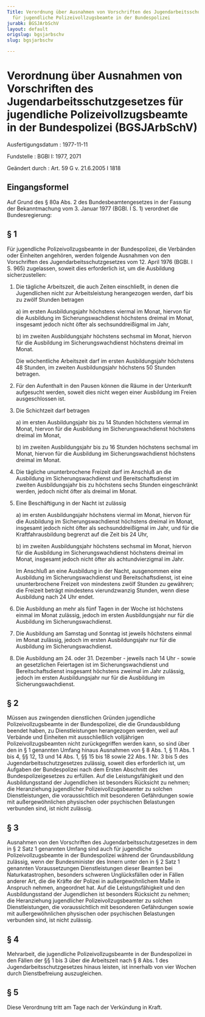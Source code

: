 ```yaml
---
Title: Verordnung über Ausnahmen von Vorschriften des Jugendarbeitsschutzgesetzes
  für jugendliche Polizeivollzugsbeamte in der Bundespolizei
jurabk: BGSJArbSchV
layout: default
origslug: bgsjarbschv
slug: bgsjarbschv

---
```


# Verordnung über Ausnahmen von Vorschriften des Jugendarbeitsschutzgesetzes für jugendliche Polizeivollzugsbeamte in der Bundespolizei (BGSJArbSchV)

Ausfertigungsdatum
:   1977-11-11

Fundstelle
:   BGBl I: 1977, 2071

Geändert durch
:   Art. 59 G v. 21.6.2005 I 1818


## Eingangsformel

Auf Grund des § 80a Abs. 2 des Bundesbeamtengesetzes in der Fassung
der Bekanntmachung vom 3. Januar 1977 (BGBl. I S. 1) verordnet die
Bundesregierung:


## § 1

Für jugendliche Polizeivollzugsbeamte in der Bundespolizei, die
Verbänden oder Einheiten angehören, werden folgende Ausnahmen von den
Vorschriften des Jugendarbeitsschutzgesetzes vom 12. April 1976 (BGBl.
I S. 965) zugelassen, soweit dies erforderlich ist, um die Ausbildung
sicherzustellen:

1.  Die tägliche Arbeitszeit, die auch Zeiten einschließt, in denen die
    Jugendlichen nicht zur Arbeitsleistung herangezogen werden, darf bis
    zu zwölf Stunden betragen

    a)  im ersten Ausbildungsjahr höchstens viermal im Monat, hiervon für die
        Ausbildung im Sicherungswachdienst höchstens dreimal im Monat,
        insgesamt jedoch nicht öfter als sechsunddreißigmal im Jahr,


    b)  im zweiten Ausbildungsjahr höchstens sechsmal im Monat, hiervon für
        die Ausbildung im Sicherungswachdienst höchstens dreimal im Monat.




    Die wöchentliche Arbeitszeit darf im ersten Ausbildungsjahr höchstens
    48 Stunden, im zweiten Ausbildungsjahr höchstens 50 Stunden betragen.


2.  Für den Aufenthalt in den Pausen können die Räume in der Unterkunft
    aufgesucht werden, soweit dies nicht wegen einer Ausbildung im Freien
    ausgeschlossen ist.


3.  Die Schichtzeit darf betragen

    a)  im ersten Ausbildungsjahr bis zu 14 Stunden höchstens viermal im
        Monat, hiervon für die Ausbildung im Sicherungswachdienst höchstens
        dreimal im Monat,


    b)  im zweiten Ausbildungsjahr bis zu 16 Stunden höchstens sechsmal im
        Monat, hiervon für die Ausbildung im Sicherungswachdienst höchstens
        dreimal im Monat.





4.  Die tägliche ununterbrochene Freizeit darf im Anschluß an die
    Ausbildung im Sicherungswachdienst und Bereitschaftsdienst im zweiten
    Ausbildungsjahr bis zu höchstens sechs Stunden eingeschränkt werden,
    jedoch nicht öfter als dreimal im Monat.


5.  Eine Beschäftigung in der Nacht ist zulässig

    a)  im ersten Ausbildungsjahr höchstens viermal im Monat, hiervon für die
        Ausbildung im Sicherungswachdienst höchstens dreimal im Monat,
        insgesamt jedoch nicht öfter als sechsunddreißigmal im Jahr, und für
        die Kraftfahrausbildung begrenzt auf die Zeit bis 24 Uhr,


    b)  im zweiten Ausbildungsjahr höchstens sechsmal im Monat, hiervon für
        die Ausbildung im Sicherungswachdienst höchstens dreimal im Monat,
        insgesamt jedoch nicht öfter als achtundvierzigmal im Jahr.




    Im Anschluß an eine Ausbildung in der Nacht, ausgenommen eine
    Ausbildung im Sicherungswachdienst und Bereitschaftsdienst, ist eine
    ununterbrochene Freizeit von mindestens zwölf Stunden zu gewähren; die
    Freizeit beträgt mindestens vierundzwanzig Stunden, wenn diese
    Ausbildung nach 24 Uhr endet.


6.  Die Ausbildung an mehr als fünf Tagen in der Woche ist höchstens
    einmal im Monat zulässig, jedoch im ersten Ausbildungsjahr nur für die
    Ausbildung im Sicherungswachdienst.


7.  Die Ausbildung am Samstag und Sonntag ist jeweils höchstens einmal im
    Monat zulässig, jedoch im ersten Ausbildungsjahr nur für die
    Ausbildung im Sicherungswachdienst.


8.  Die Ausbildung am 24. oder 31. Dezember - jeweils nach 14 Uhr - sowie
    an gesetzlichen Feiertagen ist im Sicherungswachdienst und
    Bereitschaftsdienst insgesamt höchstens zweimal im Jahr zulässig,
    jedoch im ersten Ausbildungsjahr nur für die Ausbildung im
    Sicherungswachdienst.





## § 2

Müssen aus zwingenden dienstlichen Gründen jugendliche
Polizeivollzugsbeamte in der Bundespolizei, die die Grundausbildung
beendet haben, zu Dienstleistungen herangezogen werden, weil auf
Verbände und Einheiten mit ausschließlich volljährigen
Polizeivollzugsbeamten nicht zurückgegriffen werden kann, so sind über
den in § 1 genannten Umfang hinaus Ausnahmen von § 8 Abs. 1, § 11 Abs.
1 bis 4, §§ 12, 13 und 14 Abs. 1, §§ 15 bis 18 sowie 22 Abs. 1 Nr. 3
bis 5 des Jugendarbeitsschutzgesetzes zulässig, soweit dies
erforderlich ist, um Aufgaben der Bundespolizei nach dem Ersten
Abschnitt des Bundespolizeigesetzes zu erfüllen. Auf die
Leistungsfähigkeit und den Ausbildungsstand der Jugendlichen ist
besonders Rücksicht zu nehmen; die Heranziehung jugendlicher
Polizeivollzugsbeamter zu solchen Dienstleistungen, die
voraussichtlich mit besonderen Gefährdungen sowie mit
außergewöhnlichen physischen oder psychischen Belastungen verbunden
sind, ist nicht zulässig.


## § 3

Ausnahmen von den Vorschriften des Jugendarbeitsschutzgesetzes in dem
in § 2 Satz 1 genannten Umfang sind auch für jugendliche
Polizeivollzugsbeamte in der Bundespolizei während der Grundausbildung
zulässig, wenn der Bundesminister des Innern unter den in § 2 Satz 1
genannten Voraussetzungen Dienstleistungen dieser Beamten bei
Naturkatastrophen, besonders schweren Unglücksfällen oder in Fällen
anderer Art, die die Kräfte der Polizei in außergewöhnlichem Maße in
Anspruch nehmen, angeordnet hat. Auf die Leistungsfähigkeit und den
Ausbildungsstand der Jugendlichen ist besonders Rücksicht zu nehmen;
die Heranziehung jugendlicher Polizeivollzugsbeamter zu solchen
Dienstleistungen, die voraussichtlich mit besonderen Gefährdungen
sowie mit außergewöhnlichen physischen oder psychischen Belastungen
verbunden sind, ist nicht zulässig.


## § 4

Mehrarbeit, die jugendliche Polizeivollzugsbeamte in der Bundespolizei
in den Fällen der §§ 1 bis 3 über die Arbeitszeit nach § 8 Abs. 1 des
Jugendarbeitsschutzgesetzes hinaus leisten, ist innerhalb von vier
Wochen durch Dienstbefreiung auszugleichen.


## § 5

Diese Verordnung tritt am Tage nach der Verkündung in Kraft.

